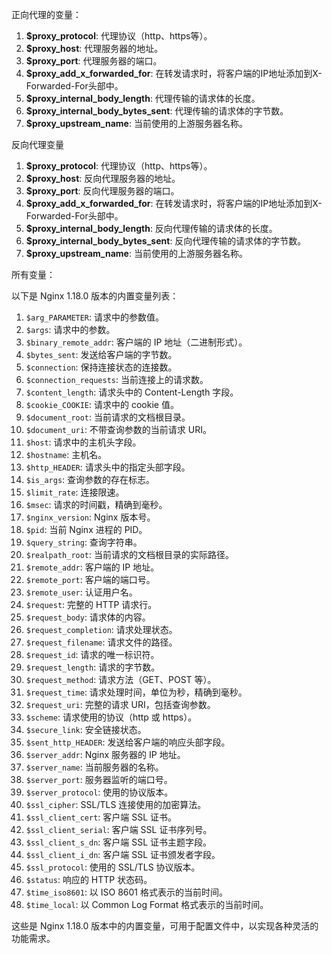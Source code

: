 正向代理的变量：

1. **$proxy_protocol**: 代理协议（http、https等）。
2. **$proxy_host**: 代理服务器的地址。
3. **$proxy_port**: 代理服务器的端口。
4. **$proxy_add_x_forwarded_for**: 在转发请求时，将客户端的IP地址添加到X-Forwarded-For头部中。
5. **$proxy_internal_body_length**: 代理传输的请求体的长度。
6. **$proxy_internal_body_bytes_sent**: 代理传输的请求体的字节数。
7. **$proxy_upstream_name**: 当前使用的上游服务器名称。

反向代理变量

1. **$proxy_protocol**: 代理协议（http、https等）。
2. **$proxy_host**: 反向代理服务器的地址。
3. **$proxy_port**: 反向代理服务器的端口。
4. **$proxy_add_x_forwarded_for**: 在转发请求时，将客户端的IP地址添加到X-Forwarded-For头部中。
5. **$proxy_internal_body_length**: 反向代理传输的请求体的长度。
6. **$proxy_internal_body_bytes_sent**: 反向代理传输的请求体的字节数。
7. **$proxy_upstream_name**: 当前使用的上游服务器名称。

所有变量：

以下是 Nginx 1.18.0 版本的内置变量列表：

1. `$arg_PARAMETER`: 请求中的参数值。
2. `$args`: 请求中的参数。
3. `$binary_remote_addr`: 客户端的 IP 地址（二进制形式）。
4. `$bytes_sent`: 发送给客户端的字节数。
5. `$connection`: 保持连接状态的连接数。
6. `$connection_requests`: 当前连接上的请求数。
7. `$content_length`: 请求头中的 Content-Length 字段。
8. `$cookie_COOKIE`: 请求中的 cookie 值。
9. `$document_root`: 当前请求的文档根目录。
10. `$document_uri`: 不带查询参数的当前请求 URI。
11. `$host`: 请求中的主机头字段。
12. `$hostname`: 主机名。
13. `$http_HEADER`: 请求头中的指定头部字段。
14. `$is_args`: 查询参数的存在标志。
15. `$limit_rate`: 连接限速。
16. `$msec`: 请求的时间戳，精确到毫秒。
17. `$nginx_version`: Nginx 版本号。
18. `$pid`: 当前 Nginx 进程的 PID。
19. `$query_string`: 查询字符串。
20. `$realpath_root`: 当前请求的文档根目录的实际路径。
21. `$remote_addr`: 客户端的 IP 地址。
22. `$remote_port`: 客户端的端口号。
23. `$remote_user`: 认证用户名。
24. `$request`: 完整的 HTTP 请求行。
25. `$request_body`: 请求体的内容。
26. `$request_completion`: 请求处理状态。
27. `$request_filename`: 请求文件的路径。
28. `$request_id`: 请求的唯一标识符。
29. `$request_length`: 请求的字节数。
30. `$request_method`: 请求方法（GET、POST 等）。
31. `$request_time`: 请求处理时间，单位为秒，精确到毫秒。
32. `$request_uri`: 完整的请求 URI，包括查询参数。
33. `$scheme`: 请求使用的协议（http 或 https）。
34. `$secure_link`: 安全链接状态。
35. `$sent_http_HEADER`: 发送给客户端的响应头部字段。
36. `$server_addr`: Nginx 服务器的 IP 地址。
37. `$server_name`: 当前服务器的名称。
38. `$server_port`: 服务器监听的端口号。
39. `$server_protocol`: 使用的协议版本。
40. `$ssl_cipher`: SSL/TLS 连接使用的加密算法。
41. `$ssl_client_cert`: 客户端 SSL 证书。
42. `$ssl_client_serial`: 客户端 SSL 证书序列号。
43. `$ssl_client_s_dn`: 客户端 SSL 证书主题字段。
44. `$ssl_client_i_dn`: 客户端 SSL 证书颁发者字段。
45. `$ssl_protocol`: 使用的 SSL/TLS 协议版本。
46. `$status`: 响应的 HTTP 状态码。
47. `$time_iso8601`: 以 ISO 8601 格式表示的当前时间。
48. `$time_local`: 以 Common Log Format 格式表示的当前时间。

这些是 Nginx 1.18.0 版本中的内置变量，可用于配置文件中，以实现各种灵活的功能需求。